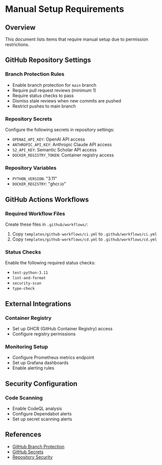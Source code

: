 # Manual Setup Requirements

## Overview

This document lists items that require manual setup due to permission restrictions.

## GitHub Repository Settings

### Branch Protection Rules
- Enable branch protection for `main` branch
- Require pull request reviews (minimum 1)
- Require status checks to pass
- Dismiss stale reviews when new commits are pushed
- Restrict pushes to main branch

### Repository Secrets
Configure the following secrets in repository settings:
- `OPENAI_API_KEY`: OpenAI API access
- `ANTHROPIC_API_KEY`: Anthropic Claude API access
- `S2_API_KEY`: Semantic Scholar API access
- `DOCKER_REGISTRY_TOKEN`: Container registry access

### Repository Variables
- `PYTHON_VERSION`: "3.11"
- `DOCKER_REGISTRY`: "ghcr.io"

## GitHub Actions Workflows

### Required Workflow Files
Create these files in `.github/workflows/`:
1. Copy `templates/github-workflows/ci.yml` to `.github/workflows/ci.yml`
2. Copy `templates/github-workflows/cd.yml` to `.github/workflows/cd.yml`

### Status Checks
Enable the following required status checks:
- `test-python-3.11`
- `lint-and-format`
- `security-scan`
- `type-check`

## External Integrations

### Container Registry
- Set up GHCR (GitHub Container Registry) access
- Configure registry permissions

### Monitoring Setup
- Configure Prometheus metrics endpoint
- Set up Grafana dashboards
- Enable alerting rules

## Security Configuration

### Code Scanning
- Enable CodeQL analysis
- Configure Dependabot alerts
- Set up secret scanning alerts

## References

- [GitHub Branch Protection](https://docs.github.com/en/repositories/configuring-branches-and-merges-in-your-repository/defining-the-mergeability-of-pull-requests/about-protected-branches)
- [GitHub Secrets](https://docs.github.com/en/actions/security-guides/encrypted-secrets)
- [Repository Security](https://docs.github.com/en/code-security)